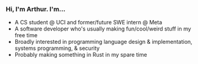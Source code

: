 ### Hi, I'm Arthur. I'm...

* A CS student @ UCI and former/future SWE intern @ Meta
* A software developer who's usually making fun/cool/weird stuff in my free time
* Broadly interested in programming language design & implementation, systems programming, & security
* Probably making something in Rust in my spare time
